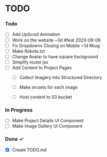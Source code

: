 # TODO



### Todo

- [ ] Add UpScroll Animation
- [ ] Work on the website ~3d #feat 2023-09-06  
- [ ] Fix Dropdowns Closing on Mobile ~1d #bug
- [ ] Make Robots.txt
- [ ] Change Avatar to have square background
- [ ] Simplify router.jsx
- [ ] Add Content to Project Pages
  - [ ] Collect Imagery Into Structured Directory
  - [ ] Make srcsets for each image
  - [ ] Host content to S3 bucket


### In Progress

- [ ] Make Project Details UI Component
- [ ] Make Image Gallery UI Component
  
### Done ✓

- [x] Create TODO.md  